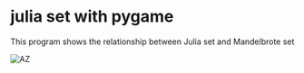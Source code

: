 # julia set with pygame

This program shows the relationship between Julia set and Mandelbrote set

![AZ](https://user-images.githubusercontent.com/38382073/127174749-5bba9465-e71f-40fe-8108-9c84db51d33c.png)
